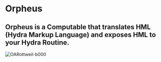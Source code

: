 # Orpheus
## Orpheus is a Computable that translates HML (Hydra Markup Language) and exposes HML to your Hydra Routine. 

![OARottweil-b000](https://user-images.githubusercontent.com/107733608/175021643-ca881d49-c7ea-43ab-aaab-68a94c34b363.jpg "Orpheus has been known to charm the beasts")


